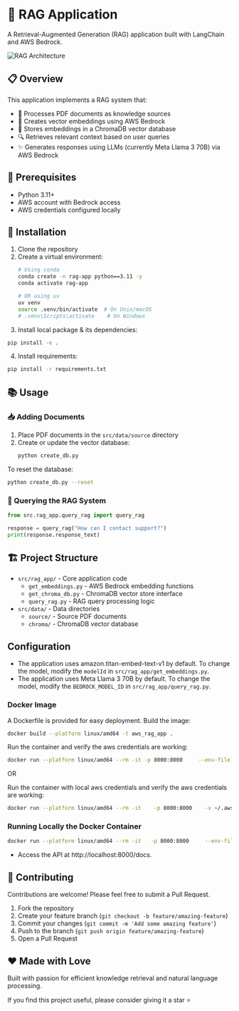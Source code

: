 # 🤖 RAG Application

A Retrieval-Augmented Generation (RAG) application built with LangChain and AWS Bedrock.

![RAG Architecture](https://admin.bentoml.com/uploads/simple_rag_workflow_091648ef39.png)

## 📋 Overview

This application implements a RAG system that:
- 📄 Processes PDF documents as knowledge sources
- 🔢 Creates vector embeddings using AWS Bedrock
- 💾 Stores embeddings in a ChromaDB vector database
- 🔍 Retrieves relevant context based on user queries
- ✨ Generates responses using LLMs (currently Meta Llama 3 70B) via AWS Bedrock

## 🔧 Prerequisites

- Python 3.11+
- AWS account with Bedrock access
- AWS credentials configured locally

## 🚀 Installation

1. Clone the repository
2. Create a virtual environment:
   ```bash
   # Using conda
   conda create -n rag-app python==3.11 -y
   conda activate rag-app
   
   # OR using uv
   uv venv
   source .venv/bin/activate  # On Unix/macOS
   # .venv\Scripts\activate    # On Windows
   ```
3. Install local package & its dependencies:
```bash
pip install -e .
```
4. Install requirements:
```bash
pip install -r requirements.txt
```

## 📚 Usage

### 📥 Adding Documents

1. Place PDF documents in the `src/data/source` directory
2. Create or update the vector database:
   ```bash
   python create_db.py
   ```

To reset the database:
   ```bash
   python create_db.py --reset
   ```

### 🔎 Querying the RAG System

```python
from src.rag_app.query_rag import query_rag

response = query_rag("How can I contact support?")
print(response.response_text)
```

## 🏗️ Project Structure

- `src/rag_app/` - Core application code
  - `get_embeddings.py` - AWS Bedrock embedding functions
  - `get_chroma_db.py` - ChromaDB vector store interface
  - `query_rag.py` - RAG query processing logic
- `src/data/` - Data directories
  - `source/` - Source PDF documents
  - `chroma/` - ChromaDB vector database

## Configuration
- The application uses amazon.titan-embed-text-v1 by default. To change the model, modify the `modelId` in `src/rag_app/get_embeddings.py`.
- The application uses Meta Llama 3 70B by default. To change the model, modify the `BEDROCK_MODEL_ID` in `src/rag_app/query_rag.py`.

### Docker Image

A Dockerfile is provided for easy deployment. Build the image:
```bash
docker build --platform linux/amd64 -t aws_rag_app .
```

Run the container and verify the aws credentials are working:
```bash
docker run --platform linux/amd64 --rm -it -p 8000:8000     --env-file .env     --entrypoint python    aws_rag_app test_aws_credentials.py
```
OR

Run the container with local aws credentials and verify the aws credentials are working:
```bash
docker run --platform linux/amd64 --rm -it    -p 8000:8000    -v ~/.aws:/root/.aws    --entrypoint python    aws_rag_app src/app_api_handler.py
```

### Running Locally the Docker Container
```bash
docker run --platform linux/amd64 --rm -it   -p 8000:8000     --env-file .env    --entrypoint python     aws_rag_app src/app_api_handler.py
```

- Access the API at http://localhost:8000/docs.

## 👥 Contributing

Contributions are welcome! Please feel free to submit a Pull Request.

1. Fork the repository
2. Create your feature branch (`git checkout -b feature/amazing-feature`)
3. Commit your changes (`git commit -m 'Add some amazing feature'`)
4. Push to the branch (`git push origin feature/amazing-feature`)
5. Open a Pull Request

## ❤️ Made with Love

Built with passion for efficient knowledge retrieval and natural language processing.

If you find this project useful, please consider giving it a star ⭐

